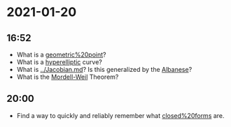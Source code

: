 # 2021-01-20

## 16:52

- What is a [geometric%20point](geometric%20point)?
- What is a [hyperelliptic](hyperelliptic) curve?
- What is [../Jacobian.md](../Jacobian.md)?
  Is this generalized by the [Albanese](Albanese)?
- What is the [Mordell-Weil](Mordell-Weil) Theorem?

## 20:00

- Find a way to quickly and reliably remember what [closed%20forms](closed%20forms) are.

